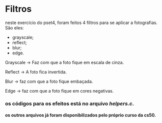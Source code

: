 # Filtros

neste exercício do pset4, foram feitos 4 filtros para se aplicar a fotografias. São eles:

* grayscale;
* reflect;
* blur;
* edge.

Grayscale -> Faz com que a foto fique em escala de cinza.

Reflect -> A foto fica invertida.

Blur ->  faz com que a foto fique embaçada.

Edge -> faz com que a foto fique em cores negativas.

### os códigos para os efeitos está no arquivo *helpers.c*.

#### os outros arquivos já foram disponibilizados pelo próprio curso da cs50.
